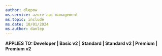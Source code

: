```yaml
---
author: dlepow
ms.service: azure-api-management
ms.topic: include
ms.date: 10/01/2024
ms.author: danlep
---
```


**APPLIES TO: Developer | Basic v2 | Standard | Standard v2 | Premium | Premium v2**
